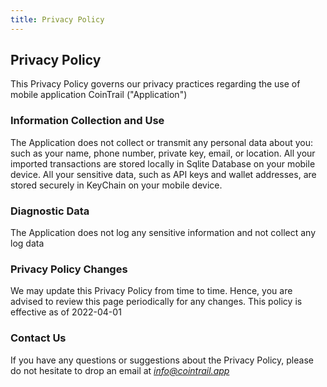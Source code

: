 ```yaml
---
title: Privacy Policy
---
```

## Privacy Policy

This Privacy Policy governs our privacy practices regarding the use of mobile application CoinTrail ("Application")

### Information Collection and Use

The Application does not collect or transmit any personal data about you: such as your name, phone number, private key, email, or location.
All your imported transactions are stored locally in Sqlite Database on your mobile device.
All your sensitive data, such as API keys and wallet addresses, are stored securely in KeyChain on your mobile device.

### Diagnostic Data

The Application does not log any sensitive information and not collect any log data

### Privacy Policy Changes

We may update this Privacy Policy from time to time. Hence, you are advised to review this page periodically for any changes.
This policy is effective as of 2022-04-01

### Contact Us

If you have any questions or suggestions about the Privacy Policy, please do not hesitate to drop an email at *info@cointrail.app*
